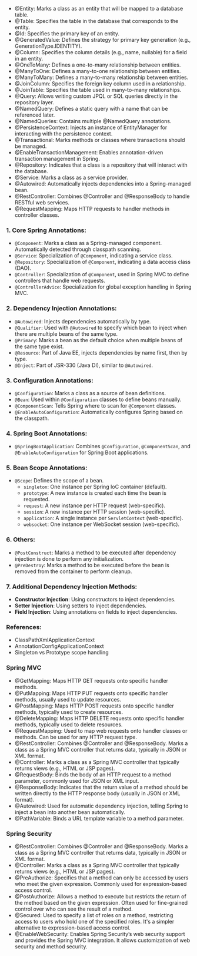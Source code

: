 - @Entity: Marks a class as an entity that will be mapped to a database table.
- @Table: Specifies the table in the database that corresponds to the entity.
- @Id: Specifies the primary key of an entity.
- @GeneratedValue: Defines the strategy for primary key generation (e.g., GenerationType.IDENTITY).
- @Column: Specifies the column details (e.g., name, nullable) for a field in an entity.
- @OneToMany: Defines a one-to-many relationship between entities.
- @ManyToOne: Defines a many-to-one relationship between entities.
- @ManyToMany: Defines a many-to-many relationship between entities.
- @JoinColumn: Specifies the foreign key column used in a relationship.
- @JoinTable: Specifies the table used in many-to-many relationships.
- @Query: Allows writing custom JPQL or SQL queries directly in the repository layer.
- @NamedQuery: Defines a static query with a name that can be referenced later.
- @NamedQueries: Contains multiple @NamedQuery annotations.
- @PersistenceContext: Injects an instance of EntityManager for interacting with the persistence context.
- @Transactional: Marks methods or classes where transactions should be managed.
- @EnableTransactionManagement: Enables annotation-driven transaction management in Spring.
- @Repository: Indicates that a class is a repository that will interact with the database.
- @Service: Marks a class as a service provider.
- @Autowired: Automatically injects dependencies into a Spring-managed bean.
- @RestController: Combines @Controller and @ResponseBody to handle RESTful web services.
- @RequestMapping: Maps HTTP requests to handler methods in controller classes.

### 1. **Core Spring Annotations:**
- `@Component`: Marks a class as a Spring-managed component. Automatically detected through classpath scanning.
- `@Service`: Specialization of `@Component`, indicating a service class.
- `@Repository`: Specialization of `@Component`, indicating a data access class (DAO).
- `@Controller`: Specialization of `@Component`, used in Spring MVC to define controllers that handle web requests.
- `@ControllerAdvice`: Specialization for global exception handling in Spring MVC.

### 2. **Dependency Injection Annotations:**
- `@Autowired`: Injects dependencies automatically by type.
- `@Qualifier`: Used with `@Autowired` to specify which bean to inject when there are multiple beans of the same type.
- `@Primary`: Marks a bean as the default choice when multiple beans of the same type exist.
- `@Resource`: Part of Java EE, injects dependencies by name first, then by type.
- `@Inject`: Part of JSR-330 (Java DI), similar to `@Autowired`.

### 3. **Configuration Annotations:**
- `@Configuration`: Marks a class as a source of bean definitions.
- `@Bean`: Used within `@Configuration` classes to define beans manually.
- `@ComponentScan`: Tells Spring where to scan for `@Component` classes.
- `@EnableAutoConfiguration`: Automatically configures Spring based on the classpath.

### 4. **Spring Boot Annotations:**
- `@SpringBootApplication`: Combines `@Configuration`, `@ComponentScan`, and `@EnableAutoConfiguration` for Spring Boot applications.

### 5. **Bean Scope Annotations:**
- `@Scope`: Defines the scope of a bean.
  - `singleton`: One instance per Spring IoC container (default).
  - `prototype`: A new instance is created each time the bean is requested.
  - `request`: A new instance per HTTP request (web-specific).
  - `session`: A new instance per HTTP session (web-specific).
  - `application`: A single instance per `ServletContext` (web-specific).
  - `websocket`: One instance per WebSocket session (web-specific).

### 6. **Others:**
- `@PostConstruct`: Marks a method to be executed after dependency injection is done to perform any initialization.
- `@PreDestroy`: Marks a method to be executed before the bean is removed from the container to perform cleanup.

### 7. **Additional Dependency Injection Methods:**
- **Constructor Injection**: Using constructors to inject dependencies.
- **Setter Injection**: Using setters to inject dependencies.
- **Field Injection**: Using annotations on fields to inject dependencies.

### References:
- ClassPathXmlApplicationContext
- AnnotationConfigApplicationContext
- Singleton vs Prototype scope handling


### Spring MVC
- @GetMapping: Maps HTTP GET requests onto specific handler methods.
- @PutMapping: Maps HTTP PUT requests onto specific handler methods, usually used to update resources.
- @PostMapping: Maps HTTP POST requests onto specific handler methods, typically used to create resources.
- @DeleteMapping: Maps HTTP DELETE requests onto specific handler methods, typically used to delete resources.
- @RequestMapping: Used to map web requests onto handler classes or methods. Can be used for any HTTP request type.
- @RestController: Combines @Controller and @ResponseBody. Marks a class as a Spring MVC controller that returns data, typically in JSON or XML format.
- @Controller: Marks a class as a Spring MVC controller that typically returns views (e.g., HTML or JSP pages).
- @RequestBody: Binds the body of an HTTP request to a method parameter, commonly used for JSON or XML input.
- @ResponseBody: Indicates that the return value of a method should be written directly to the HTTP response body (usually in JSON or XML format).
- @Autowired: Used for automatic dependency injection, telling Spring to inject a bean into another bean automatically.
- @PathVariable: Binds a URL template variable to a method parameter.


### Spring Security
- @RestController: Combines @Controller and @ResponseBody. Marks a class as a Spring MVC controller that returns data, typically in JSON or XML format.
- @Controller: Marks a class as a Spring MVC controller that typically returns views (e.g., HTML or JSP pages).
- @PreAuthorize: Specifies that a method can only be accessed by users who meet the given expression. Commonly used for expression-based access control.
- @PostAuthorize: Allows a method to execute but restricts the return of the method based on the given expression. Often used for fine-grained control over who can see the result of a method.
- @Secured: Used to specify a list of roles on a method, restricting access to users who hold one of the specified roles. It's a simpler alternative to expression-based access control.
- @EnableWebSecurity: Enables Spring Security’s web security support and provides the Spring MVC integration. It allows customization of web security and method security.
